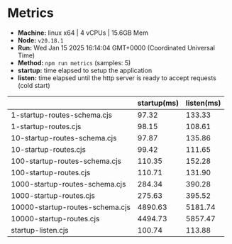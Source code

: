 # Metrics
* __Machine:__ linux x64 | 4 vCPUs | 15.6GB Mem
* __Node:__ `v20.18.1`
* __Run:__ Wed Jan 15 2025 16:14:04 GMT+0000 (Coordinated Universal Time)
* __Method:__ `npm run metrics` (samples: 5)
* __startup:__ time elapsed to setup the application
* __listen:__ time elapsed until the http server is ready to accept requests (cold start)

| | startup(ms) | listen(ms) |
|-| -       | -      |
| 1-startup-routes-schema.cjs | 97.32 | 133.33 |
| 1-startup-routes.cjs | 98.15 | 108.61 |
| 10-startup-routes-schema.cjs | 97.87 | 135.86 |
| 10-startup-routes.cjs | 99.42 | 111.65 |
| 100-startup-routes-schema.cjs | 110.35 | 152.28 |
| 100-startup-routes.cjs | 110.71 | 131.90 |
| 1000-startup-routes-schema.cjs | 284.34 | 390.28 |
| 1000-startup-routes.cjs | 275.63 | 395.52 |
| 10000-startup-routes-schema.cjs | 4890.63 | 5181.74 |
| 10000-startup-routes.cjs | 4494.73 | 5857.47 |
| startup-listen.cjs | 100.74 | 113.88 |
